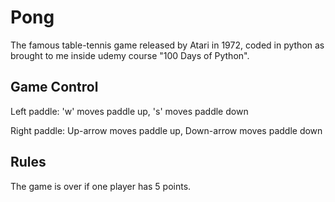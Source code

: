 <h1>Pong</h1>
The famous table-tennis game released by Atari in 1972,
coded in python as brought to me inside udemy course "100 Days of Python".

<h2>Game Control</h2>
Left paddle:
'w' moves paddle up,
's' moves paddle down

Right paddle:
Up-arrow moves paddle up,
Down-arrow moves paddle down

<h2>Rules</h2>
The game is over if one player has 5 points.
